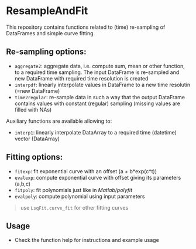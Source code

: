 ResampleAndFit
============
This repository contains functions related to (time) re-sampling of DataFrames and simple curve fitting.

## Re-sampling options:
* `aggregate2`: aggregate data, i.e. compute sum, mean or other function, to a required time sampling. The input DataFrame is re-sampled and new DataFrame with required time resolution is created  
* `interpdf`: linearly interpolate values in DataFrame to a new time resolutin (=new DataFrame)
* `time2regular`: re-sample data in such a way that the output DataFrame contains values with constant (regular) sampling (missing values are filled with NAs)  

Auxiliary functions are available allowing to:  
* `interp1`: linearly interpolate DataArray to a required time (datetime) vector (DataArray)

## Fitting options:
* `fitexp`: fit exponential curve with an offset (a + b\*exp(c\*t))
* `evalexp`: compute exponential curve with offset giving its parameters (a,b,c)
* `fitpoly`: fit polynomials just like in _Matlab/polyfit_
* `evalpoly`: compute polynomial using input parameters
> use `LsqFit.curve_fit` for other fitting curves


## Usage
* Check the function help for instructions and example usage
